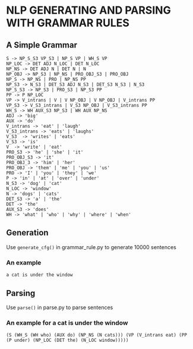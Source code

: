 # NLP GENERATING AND PARSING WITH GRAMMAR RULES
## A Simple Grammar
<!-- Grammar rule -->

```
S -> NP_S_S3 VP_S3 | NP_S VP | WH_S VP
NP_LOC -> DET ADJ N_LOC | DET N_LOC
NP_NS -> DET ADJ N | DET N | N
NP_OBJ -> NP_S3 | NP_NS | PRO_OBJ_S3 | PRO_OBJ
NP_S -> NP_NS | PRO | NP_NS PP
NP_S3 -> N_S3 | DET_S3 ADJ N_S3 | DET_S3 N_S3 | N_S3
NP_S_S3 -> NP_S3 | PRO_S3 | NP_S3 PP
PP -> P NP_LOC
VP -> V_intrans | V | V NP_OBJ | V NP_OBJ | V_intrans PP
VP_S3 -> V_S3_intrans | V_S3 NP_OBJ | V_S3_intrans PP
WH_S -> WH AUX_S3 NP_S3 | WH AUX NP_NS
ADJ -> 'big'
AUX -> 'do'
V_intrans -> 'eat' | 'laugh'
V_S3_intrans -> 'eats' | 'laughs'
V_S3  -> 'writes' | 'eats'
V_S3 -> 'is'
V  -> 'write' | 'eat'
PRO_S3 -> 'he' | 'she' | 'it'
PRO_OBJ_S3 -> 'it'
PRO_OBJ_3 -> 'him' | 'her'
PRO_OBJ -> 'them' | 'me' | 'you' | 'us'
PRO -> 'I' | 'you' | 'they' | 'we'
P -> 'in' | 'at' | 'over' | 'under'
N_S3 -> 'dog' | 'cat'
N_LOC -> 'window'
N -> 'dogs' | 'cats'
DET_S3 -> 'a' | 'the'
DET -> 'the'
AUX_S3 -> 'does'
WH -> 'what' | 'who' | 'why' | 'where' | 'when'
```
## Generation
Use `generate_cfg()` in grammar_rule.py to generate 10000 sentences
### An example
```
a cat is under the window
```
## Parsing
Use `parse()` in parse.py to parse sentences
### An example for **a cat is under the window** 
```
(S (WH_S (WH who) (AUX do) (NP_NS (N cats))) (VP (V_intrans eat) (PP (P under) (NP_LOC (DET the) (N_LOC window)))))
```
